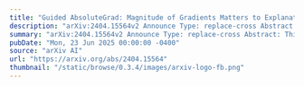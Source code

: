 ```yaml
---
title: "Guided AbsoluteGrad: Magnitude of Gradients Matters to Explanation's Localization and Saliency"
description: "arXiv:2404.15564v2 Announce Type: replace-cross Abstract: This paper proposes a new gradient-based XAI method called Guided AbsoluteGrad for saliency map explanations. We utilize both positive and negative gradient magnitudes and employ gradient variance to distinguish the important areas for noise deduction. We also introduce a novel evaluation metric named ReCover And Predict (RCAP), which considers the Localization and Visual Noise Level objectives of the explanations. We propose two propositions for these two objectives and prove the necessity of evaluating them. We evaluate Guided AbsoluteGrad with seven gradient-based XAI methods using the RCAP metric and other SOTA metrics in three case studies: (1) ImageNet dataset with ResNet50 model; (2) International Skin Imaging Collaboration (ISIC) dataset with EfficientNet model; (3) the Places365 dataset with DenseNet161 model. Our method surpasses other gradient-based approaches, showcasing the quality of enhanced saliency map explanations through gradient magnitude."
summary: "arXiv:2404.15564v2 Announce Type: replace-cross Abstract: This paper proposes a new gradient-based XAI method called Guided AbsoluteGrad for saliency map explanations. We utilize both positive and negative gradient magnitudes and employ gradient variance to distinguish the important areas for noise deduction. We also introduce a novel evaluation metric named ReCover And Predict (RCAP), which considers the Localization and Visual Noise Level objectives of the explanations. We propose two propositions for these two objectives and prove the necessity of evaluating them. We evaluate Guided AbsoluteGrad with seven gradient-based XAI methods using the RCAP metric and other SOTA metrics in three case studies: (1) ImageNet dataset with ResNet50 model; (2) International Skin Imaging Collaboration (ISIC) dataset with EfficientNet model; (3) the Places365 dataset with DenseNet161 model. Our method surpasses other gradient-based approaches, showcasing the quality of enhanced saliency map explanations through gradient magnitude."
pubDate: "Mon, 23 Jun 2025 00:00:00 -0400"
source: "arXiv AI"
url: "https://arxiv.org/abs/2404.15564"
thumbnail: "/static/browse/0.3.4/images/arxiv-logo-fb.png"
---
```


